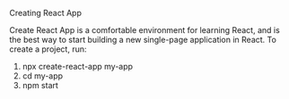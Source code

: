 Creating  React App

Create React App is a comfortable environment for learning React, and is the best way to start building a new single-page application in React.
To create a project, run:
1. npx create-react-app my-app
2. cd my-app
3. npm start
